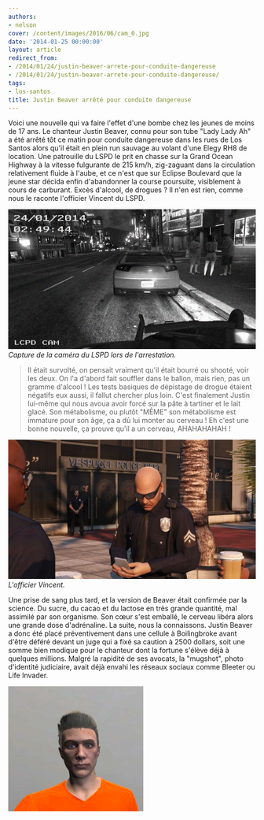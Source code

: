 ```yaml
---
authors:
- nelson
cover: /content/images/2016/06/cam_0.jpg
date: '2014-01-25 00:00:00'
layout: article
redirect_from:
- /2014/01/24/justin-beaver-arrete-pour-conduite-dangereuse
- /2014/01/24/justin-beaver-arrete-pour-conduite-dangereuse/
tags:
- los-santos
title: Justin Beaver arrêté pour conduite dangereuse
---
```



Voici une nouvelle qui va faire l'effet d'une bombe chez les jeunes de moins de 17 ans. Le chanteur Justin Beaver, connu pour son tube "Lady Lady Ah" a été arrêté tôt ce matin pour conduite dangereuse dans les rues de Los Santos alors qu'il était en plein run sauvage au volant d'une Elegy RH8 de location. Une patrouille du LSPD le prit en chasse sur la Grand Ocean Highway à la vitesse fulgurante de 215 km/h, zig-zaguant dans la circulation relativement fluide à l'aube, et ce n'est que sur Eclipse Boulevard que la jeune star décida enfin d'abandonner la course poursuite, visiblement à cours de carburant. Excès d'alcool, de drogues ? Il n'en est rien, comme nous le raconte l'officier Vincent du LSPD.

![Capture de la caméra du LSPD lors de l'arrestation.](/content/images/2016/06/cam_0.jpg)
_Capture de la caméra du LSPD lors de l'arrestation._

> Il était survolté, on pensait vraiment qu'il était bourré ou shooté, voir les deux. On l'a d'abord fait souffler dans le ballon, mais rien, pas un gramme d'alcool ! Les tests basiques de dépistage de drogue étaient négatifs eux aussi, il fallut chercher plus loin. C'est finalement Justin lui-même qui nous avoua avoir forcé sur la pâte à tartiner et le lait glacé. Son métabolisme, ou plutôt "MÊME" son métabolisme est immature pour son âge, ça a dû lui monter au cerveau ! Eh c'est une bonne nouvelle, ça prouve qu'il a un cerveau, AHAHAHAHAH !

![L'officier Vincent.](/content/images/2016/06/0_0%20%284%29_11.jpg)
_L'officier Vincent._

Une prise de sang plus tard, et la version de Beaver était confirmée par la science. Du sucre, du cacao et du lactose en très grande quantité, mal assimilé par son organisme. Son cœur s'est emballé, le cerveau libéra alors une grande dose d'adrénaline. La suite, nous la connaissons. Justin Beaver a donc été placé préventivement dans une cellule à Boilingbroke avant d'être déféré devant un juge qui a fixé sa caution à 2500 dollars, soit une somme bien modique pour le chanteur dont la fortune s'élève déjà à quelques millions. Malgré la rapidité de ses avocats, la "mugshot", photo d'identité judiciaire, avait déjà envahi les réseaux sociaux comme Bleeter ou Life Invader.

![](/content/images/2016/06/mugshot.jpg)